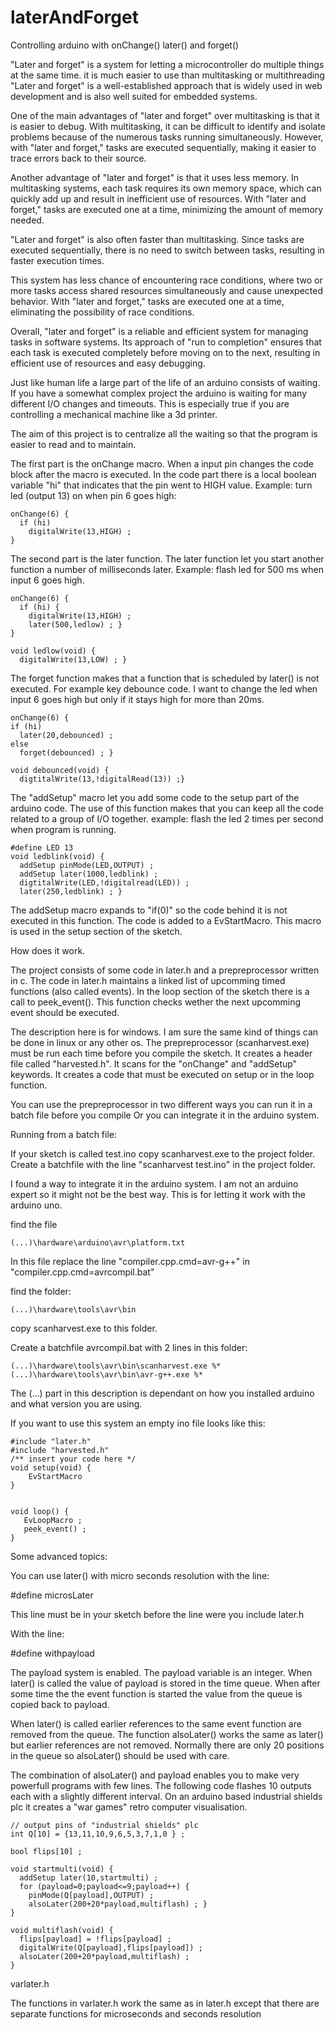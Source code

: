 # laterAndForget
Controlling arduino with onChange() later() and forget()

"Later and forget" is a system for letting a microcontroller do multiple things at the same time. it is much easier to use than  multitasking or multithreading  "Later and forget" is a well-established approach that is widely used in web development and is also well suited for embedded systems.

One of the main advantages of "later and forget" over multitasking is that it is easier to debug. With multitasking, it can be difficult to identify and isolate problems because of the numerous tasks running simultaneously. However, with "later and forget," tasks are executed sequentially, making it easier to trace errors back to their source.

Another advantage of "later and forget" is that it uses less memory. In multitasking systems, each task requires its own memory space, which can quickly add up and result in inefficient use of resources. With "later and forget," tasks are executed one at a time, minimizing the amount of memory needed.

"Later and forget" is also often faster than multitasking. Since tasks are executed sequentially, there is no need to switch between tasks, resulting in faster execution times.

This system has less chance of encountering race conditions, where two or more tasks access shared resources simultaneously and cause unexpected behavior. With "later and forget," tasks are executed one at a time, eliminating the possibility of race conditions.

Overall, "later and forget" is a reliable and efficient system for managing tasks in software systems. Its approach of "run to completion" ensures that each task is executed completely before moving on to the next, resulting in efficient use of resources and easy debugging.




Just like human life a large part of the life of an arduino consists of waiting. If you have a somewhat complex project  the arduino is waiting for many different I/O changes and timeouts. This is especially true if you are controlling a mechanical machine like a 3d printer.

The aim of this project is to centralize all the waiting so that the program is easier to read and to maintain. 

The first part is the onChange macro. When a input pin changes the code block after the macro is executed. In the code part there is a local boolean variable "hi" that indicates that the pin went to HIGH value. Example: turn led (output 13) on when pin 6 goes high:

    onChange(6) {
      if (hi)
        digitalWrite(13,HIGH) ; 
    }

The second part is the later function. The later function let you start another function a number of milliseconds later. Example: flash led  for 500 ms when input 6 goes high.

    onChange(6) {
      if (hi) {
        digitalWrite(13,HIGH) ;
        later(500,ledlow) ; } 
    }

    void ledlow(void) {
      digitalWrite(13,LOW) ; }

The forget function makes that a function that is scheduled by later() is not executed. For example key debounce code. I want to change the led when input 6 goes high but only if it stays high for more than 20ms. 

    onChange(6) {
    if (hi)
      later(20,debounced) ;
    else
      forget(debounced) ; }

    void debounced(void) {
      digtitalWrite(13,!digitalRead(13)) ;}

The "addSetup" macro let you add some code to the setup part of the arduino code. The use of this function makes that you can keep all the code related to a group of I/O together. 
example: flash the led 2 times per second when program is running.

    #define LED 13
    void ledblink(void) {
      addSetup pinMode(LED,OUTPUT) ;
      addSetup later(1000,ledblink) ;
      digtitalWrite(LED,!digitalread(LED)) ;
      later(250,ledblink) ; }

The addSetup macro expands to "if(0)" so the code behind it is not executed in this function. The code is added to a EvStartMacro. This macro is used in the setup section of the sketch.

How does it work.

The project consists of some code in later.h and a prepreprocessor written in c. 
The code in later.h maintains a linked list of upcomming timed functions (also called events). In the loop section of the sketch there is a call to peek_event(). This function checks wether the next upcomming event should be executed.

The description here is for windows. I am sure the same kind of things can be done in linux or any other os.
The prepreprocessor (scanharvest.exe) must be run each time before you compile the sketch. It creates a header file called "harvested.h". It scans for the "onChange" and "addSetup" keywords. It creates a code that must be executed on setup or in the loop function.

You can use the prepreprocessor in two different ways you can run it in a batch file before you compile Or you can integrate it in the arduino system. 

Running from a batch file:

If your sketch is called test.ino copy scanharvest.exe to the project folder. Create a batchfile with the line "scanharvest test.ino" in the project folder.

I found a way to integrate it in the arduino system. I am not an arduino expert so it might not be the best way. This is for letting it work with the arduino uno.

find the file

    (...)\hardware\arduino\avr\platform.txt

In this file replace the line "compiler.cpp.cmd=avr-g++" in "compiler.cpp.cmd=avrcompil.bat"

find the folder:

    (...)\hardware\tools\avr\bin

copy scanharvest.exe to this folder.

Create a batchfile avrcompil.bat with 2 lines in this folder:

    (...)\hardware\tools\avr\bin\scanharvest.exe %*
    (...)\hardware\tools\avr\bin\avr-g++.exe %*

The (...) part in this description is dependant on how you installed arduino and what version you are using.

If you want to use this system  an empty ino file looks like this:

    #include "later.h"  
    #include "harvested.h" 
    /** insert your code here */
    void setup(void) {
        EvStartMacro  
    }


    void loop() {
       EvLoopMacro ;
       peek_event() ;
    }

Some advanced topics:
 
You can use later() with micro seconds resolution  with the line:

#define microsLater

This line must be in your sketch before the line were you include later.h

With the line:

#define withpayload

The payload system is enabled. The payload variable is an integer. When later() is called the value of payload is stored in the time queue. When after some time the the event function is started the value from the queue is copied back to payload.

When later() is called earlier references to the same event function are removed from the queue. The function alsoLater() works the same as later() but earlier references are not removed. Normally there are only 20 positions in the queue so alsoLater() should be used with care. 

The combination of alsoLater() and payload enables you to make very powerfull programs with few lines. The following code flashes 10 outputs each with a slightly different interval. On an arduino based industrial shields plc it creates a "war games" retro computer visualisation.

    // output pins of "industrial shields" plc
    int Q[10] = {13,11,10,9,6,5,3,7,1,0 } ;

    bool flips[10] ;

    void startmulti(void) {
      addSetup later(10,startmulti) ;
      for (payload=0;payload<=9;payload++) {
        pinMode(Q[payload],OUTPUT) ;
        alsoLater(200+20*payload,multiflash) ; }
    }

    void multiflash(void) {
      flips[payload] = !flips[payload] ;
      digitalWrite(Q[payload],flips[payload]) ;
      alsoLater(200+20*payload,multiflash) ;
    }

varlater.h

The functions in varlater.h work the same as in later.h except that there are separate functions for microseconds and seconds resolution




